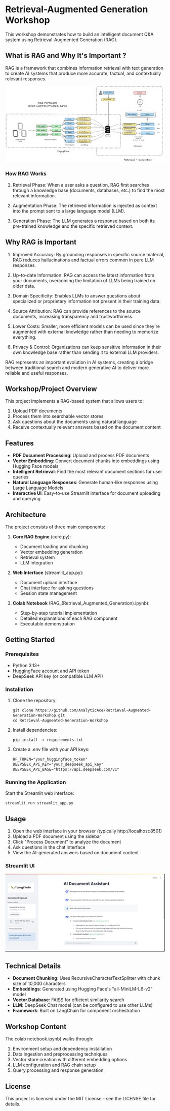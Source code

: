 # Retrieval-Augmented Generation Workshop

This workshop demonstrates how to build an intelligent document Q&A system using Retrieval-Augmented Generation (RAG).

## What is RAG and Why It's Important ?
RAG is a framework that combines information retrieval with text generation to create AI systems that produce more accurate, factual, and contextually relevant responses.

![UI](assets/diagram.png)

### How RAG Works
1. Retrieval Phase: When a user asks a question, RAG first searches through a knowledge base (documents, databases, etc.) to find the most relevant information.

2. Augmentation Phase: The retrieved information is injected as context into the prompt sent to a large language model (LLM).

3. Generation Phase: The LLM generates a response based on both its pre-trained knowledge and the specific retrieved context.

## Why RAG is Important

1. Improved Accuracy: By grounding responses in specific source material, RAG reduces hallucinations and factual errors common in pure LLM responses.

2. Up-to-date Information: RAG can access the latest information from your documents, overcoming the limitation of LLMs being trained on older data.

3. Domain Specificity: Enables LLMs to answer questions about specialized or proprietary information not present in their training data.

4. Source Attribution: RAG can provide references to the source documents, increasing transparency and trustworthiness.

5. Lower Costs: Smaller, more efficient models can be used since they're augmented with external knowledge rather than needing to memorize everything.

6. Privacy & Control: Organizations can keep sensitive information in their own knowledge base rather than sending it to external LLM providers.

RAG represents an important evolution in AI systems, creating a bridge between traditional search and modern generative AI to deliver more reliable and useful responses.


## Workshop/Project Overview

This project implements a RAG-based system that allows users to:
1. Upload PDF documents
2. Process them into searchable vector stores
3. Ask questions about the documents using natural language
4. Receive contextually relevant answers based on the document content

## Features

- **PDF Document Processing**: Upload and process PDF documents 
- **Vector Embedding**: Convert document chunks into embeddings using Hugging Face models
- **Intelligent Retrieval**: Find the most relevant document sections for user queries
- **Natural Language Responses**: Generate human-like responses using Large Language Models
- **Interactive UI**: Easy-to-use Streamlit interface for document uploading and querying

## Architecture

The project consists of three main components:

1. **Core RAG Engine** (core.py):
   - Document loading and chunking
   - Vector embedding generation
   - Retrieval system
   - LLM integration

2. **Web Interface** (streamlit_app.py):
   - Document upload interface
   - Chat interface for asking questions
   - Session state management

3. **Colab Notebook** (RAG_(Retrieval_Augmented_Generation).ipynb):
   - Step-by-step tutorial implementation
   - Detailed explanations of each RAG component
   - Executable demonstration

## Getting Started

### Prerequisites

- Python 3.13+
- HuggingFace account and API token
- DeepSeek API key (or compatible LLM API)

### Installation

1. Clone the repository:
   ```
   git clone https://github.com/AnalyticAce/Retrieval-Augmented-Generation-Workshop.git
   cd Retrieval-Augmented-Generation-Workshop
   ```

2. Install dependencies:
   ```
   pip install -r requirements.txt
   ```

3. Create a .env file with your API keys:
   ```
   HF_TOKEN="your_huggingface_token"
   DEEPSEEK_API_KEY="your_deepseek_api_key"
   DEEPSEEK_API_BASE="https://api.deepseek.com/v1"
   ```

### Running the Application

Start the Streamlit web interface:
```
streamlit run streamlit_app.py
```

## Usage

1. Open the web interface in your browser (typically http://localhost:8501)
2. Upload a PDF document using the sidebar
3. Click "Process Document" to analyze the document
4. Ask questions in the chat interface
5. View the AI-generated answers based on document content

### Streamlit UI
![UI](assets/interphase.png)

## Technical Details

- **Document Chunking**: Uses RecursiveCharacterTextSplitter with chunk size of 10,000 characters
- **Embeddings**: Generated using Hugging Face's "all-MiniLM-L6-v2" model
- **Vector Database**: FAISS for efficient similarity search
- **LLM**: DeepSeek Chat model (can be configured to use other LLMs)
- **Framework**: Built on LangChain for component orchestration

## Workshop Content

The colab notebook.ipynb) walks through:

1. Environment setup and dependency installation
2. Data ingestion and preprocessing techniques
3. Vector store creation with different embedding options
4. LLM configuration and RAG chain setup
5. Query processing and response generation

## License

This project is licensed under the MIT License - see the LICENSE file for details.